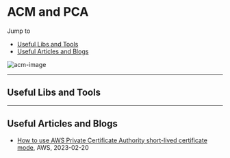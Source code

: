 # ACM and PCA

Jump to
- [Useful Libs and Tools](#useful-libs-and-tools)
- [Useful Articles and Blogs](#useful-articles-and-blogs)

![acm-image](https://d1.awsstatic.com/product-page-diagram_AWS-Certificate%20Manager%402x.7b2b51b8a698ccac2bbe4d1d904a8ef501dcdda4.png)

---
## Useful Libs and Tools

---
## Useful Articles and Blogs

- [How to use AWS Private Certificate Authority short-lived certificate mode](https://aws.amazon.com/blogs/security/how-to-use-aws-private-certificate-authority-short-lived-certificate-mode/), AWS, 2023-02-20
